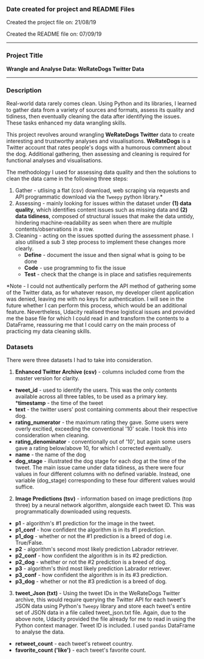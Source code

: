 ### Date created for project and README Files

Created the project file on: 21/08/19

Created the README file on: 07/09/19

***
### Project Title

**Wrangle and Analyse Data: WeRateDogs Twitter Data**
***
### Description

Real-world data rarely comes clean. Using Python and its libraries, I learned to gather data from a variety of sources and formats, assess its quality and tidiness, then eventually cleaning the data after identifying the issues. These tasks enhanced my data wrangling skills.

This project revolves around wrangling **WeRateDogs Twitter** data to create interesting and trustworthy analyses and visualisations. **WeRateDogs** is a Twitter account that rates people's dogs with a humorous comment about the dog. Additional gathering, then assessing and cleaning is required for functional analyses and visualisations.

The methodology I used for assessing data quality and then the solutions to clean the data came in the following three steps:
1. Gather - utlising a flat (csv) download, web scraping via requests and API programmatic download via the `Tweepy` python library.*
2. Assessing - mainly looking for issues within the dataset under **(1) data quality**, which identifies content issues such as missing data and **(2) data tidiness**, composed of structural issues that make the data untidy, hindering machine-readability as seen when there are multiple contents/observations in a row.
3. Cleaning - acting on the issues spotted during the assessment phase. I also utilised a sub 3 step process to implement these changes more clearly.
    - **Define** - document the issue and then signal what is going to be done
    - **Code** - use programming to fix the issue
    - **Test** - check that the change is in place and satisfies requirements

*Note - I could not authentically perform the API method of gathering some of the Twitter data, as for whatever reason, my developer client application was denied, leaving me with no keys for authentication. I will see in the future whether I can perform this process, which would be an additional feature. Nevertheless, Udacity realised these logistical issues and provided me the base file for which I could read in and transform the contents to a DataFrame, reassuring me that I could carry on the main process of practicing my data cleaning skills.

### Datasets
There were three datasets I had to take into consideration.

1. **Enhanced Twitter Archive (csv)** - columns included come from the master version for clarity.

* __tweet_id__ - used to identify the users. This was the only contents available across all three tables, to be used as a primary key.
*__timestamp__ - the time of the tweet
* __text__ - the twitter users' post containing comments about their respective dog.
* __rating_numerator__ - the maximum rating they gave. Some users were overly excitied, exceeding the conventional '10' scale. I took this into consideration when cleaning.
* __rating_denominator__ - conventionally out of '10', but again some users gave a rating below/above 10, for which I corrected eventually.
* __name__ - the name of the dog
* __dog_stage__ - illustrated the dog stage for each dog at the time of the tweet. The main issue came under data tidiness, as there were four values in four different columns with no defined variable. Instead, one variable (dog_stage) corresponding to these four different values would suffice.

2. **Image Predictions (tsv)** - information based on image predictions (top three) by a neural network algorithm, alongside each tweet ID. This was programmatically downloaded using requests.

* __p1__ - algorithm's #1 prediction for the image in the tweet.
* __p1_conf__ - how confident the algorithm is in its #1 prediction.
* __p1_dog__ - whether or not the #1 prediction is a breed of dog i.e. True/False.
* __p2__ - algorithm's second most likely prediction Labrador retriever.
* __p2_conf__ - how confident the algorithm is in its #2 prediction.
* __p2_dog__ - whether or not the #2 prediction is a breed of dog.
* __p3__ - algorithm's third most likely prediction Labrador retriever.
* __p3_conf__ - how confident the algorithm is in its #3 prediction.
* __p3_dog__ - whether or not the #3 prediction is a breed of dog.

3. **tweet_Json (txt)** - Using the tweet IDs in the WeRateDogs Twitter archive, this would require querying the Twitter API for each tweet's JSON data using Python's `Tweepy` library and store each tweet's entire set of JSON data in a file called tweet_json.txt file. Again, due to the above note, Udacity provided the file already for me to read in using the Python context manager. Tweet ID is included. I used `pandas` DataFrame to analyse the data.

* __retweet_count__ - each tweet's retweet country.
* __favorite_count ('like')__ - each tweet's favorite count.
